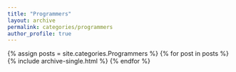 ```yaml
---
title: "Programmers"
layout: archive
permalink: categories/programmers
author_profile: true
---
```


{% assign posts = site.categories.Programmers %}
{% for post in posts %} {% include archive-single.html %} {% endfor %}

